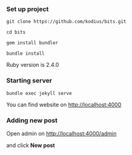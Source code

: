 ### Set up project

```
git clone https://github.com/kodius/bits.git
```
```
cd bits
```
```
gem install bundler
```
```
bundle install
```

Ruby version is 2.4.0

### Starting server

```bundle exec jekyll serve```

You can find website on [http://localhost:4000](http://localhost:4000)

### Adding new post

Open admin on [http://localhost:4000/admin](http://localhost:4000/admin)

and click **New post**
